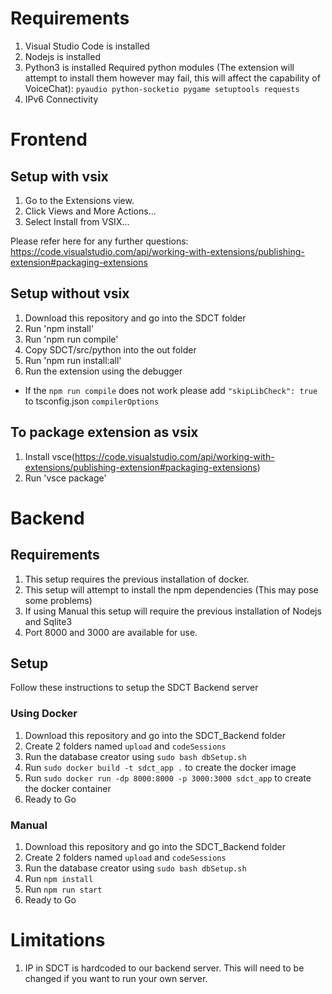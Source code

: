 # Requirements
1. Visual Studio Code is installed
2. Nodejs is installed
3. Python3 is installed
   Required python modules (The extension will attempt to install them however may fail, this will affect the capability of VoiceChat):
    `pyaudio
    python-socketio
    pygame
    setuptools
    requests `
4. IPv6 Connectivity

# Frontend

## Setup with vsix
1. Go to the Extensions view.
2. Click Views and More Actions...
3. Select Install from VSIX...

Please refer here for any further questions: https://code.visualstudio.com/api/working-with-extensions/publishing-extension#packaging-extensions

## Setup without vsix
1. Download this repository and go into the SDCT folder
2. Run 'npm install'
3. Run 'npm run compile'
4. Copy SDCT/src/python into the out folder
5. Run 'npm run install:all'
6. Run the extension using the debugger

* If the `npm run compile` does not work please add `"skipLibCheck": true` to tsconfig.json `compilerOptions`

## To package extension as vsix
1. Install vsce(https://code.visualstudio.com/api/working-with-extensions/publishing-extension#packaging-extensions)
2. Run 'vsce package'

# Backend

## Requirements
1. This setup requires the previous installation of docker.
2. This setup will attempt to install the npm dependencies (This may pose some problems)
3. If using Manual this setup will require the previous installation of Nodejs and Sqlite3
4. Port 8000 and 3000 are available for use.

## Setup
Follow these instructions to setup the SDCT Backend server

### Using Docker
1. Download this repository and go into the SDCT_Backend folder
2. Create 2 folders named `upload` and `codeSessions`
3. Run the database creator using `sudo bash dbSetup.sh`
4. Run `sudo docker build -t sdct_app .` to create the docker image
5. Run `sudo docker run -dp 8000:8000 -p 3000:3000 sdct_app` to create the docker container
6. Ready to Go

### Manual
1. Download this repository and go into the SDCT_Backend folder
2. Create 2 folders named `upload` and `codeSessions`
3. Run the database creator using `sudo bash dbSetup.sh`
4. Run `npm install`
5. Run `npm run start`
6. Ready to Go

# Limitations

1. IP in SDCT is hardcoded to our backend server. This will need to be changed if you want to run your own server.
